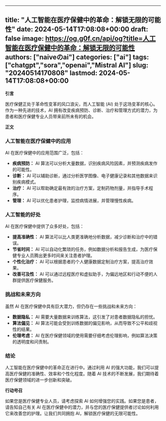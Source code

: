 
---
title: "人工智能在医疗保健中的革命：解锁无限的可能性"
date: 2024-05-14T17:08:08+00:00
draft: false
image: https://og.g0f.cn/api/og?title=人工智能在医疗保健中的革命：解锁无限的可能性
authors: ["naiveのai"]
categories: ["ai"]
tags: ["chatgpt","sora","openai","Mistral AI"]
slug: "20240514170808"
lastmod: 2024-05-14T17:08:08+00:00
---
**引言**

医疗保健正处于革命性变革的风口浪尖，而人工智能 (AI) 处于这场变革的核心。作为一种先进的技术，AI 拥有改变疾病预防、诊断、治疗和管理方式的潜力，为患者和医疗保健专业人员带来前所未有的机会。

**正文**

### 人工智能在医疗保健中的应用

AI 在医疗保健中的应用范围广泛，包括：

- **疾病预防：** AI 算法可以分析大量数据，识别疾病风险因素，并预测疾病发作的可能性。
- **诊断：** AI 可以辅助诊断，通过分析医学图像、电子健康记录和其他数据来识别疾病模式。
- **治疗：** AI 可以帮助确定最有效的治疗方案，定制药物剂量，并指导手术程序。
- **管理：** AI 可以优化患者护理，监控病情进展，并管理慢性疾病。

### 人工智能的好处

AI 在医疗保健中提供了众多好处，包括：

- **提高准确性：** AI 算法可以比人类更准确地分析数据，减少诊断和治疗中的错误。
- **节省时间：** AI 可以自动化繁琐的任务，例如数据分析和报告生成，为医疗保健专业人员腾出更多时间来关注患者护理。
- **个性化治疗：** AI 可以根据患者的个人健康数据定制治疗方案，提高治疗效果。
- **改善可及性：** AI 可以通过远程医疗和虚拟助手，为偏远地区和行动不便的人群提供医疗保健服务。

### 挑战和未来方向

虽然 AI 在医疗保健中具有巨大潜力，但仍存在一些挑战和未来方向：

- **数据隐私：** AI 需要大量数据来训练算法，这引发了对患者数据隐私的担忧。
- **算法偏见：** AI 算法可能会受到训练数据的偏见影响，从而导致不公平和歧视性的结果。
- **伦理考虑：** AI 在医疗保健领域的使用需要仔细考虑伦理影响，例如算法决策的透明度和问责制。

### 结论

人工智能在医疗保健中的革命正在进行中。通过利用 AI 的强大功能，我们可以提高医疗保健的准确性、效率和个性化程度。随着 AI 技术的不断发展，我们期待着医疗保健领域的进一步创新和突破。

**行动号召**

如果您是医疗保健专业人员，请考虑探索 AI 如何增强您的实践。如果您是患者，请告知自己有关 AI 在医疗保健中的潜力，并与您的医疗保健提供者讨论如何利用它来改善您的护理。让我们共同拥抱 AI，解锁医疗保健的无限可能性。